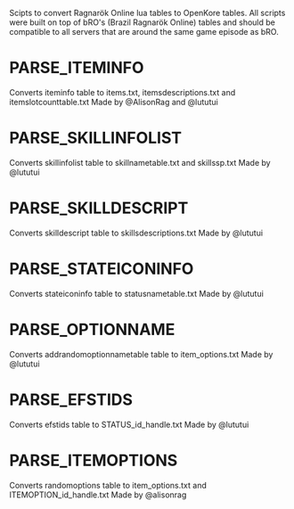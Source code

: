 Scipts to convert Ragnarök Online lua tables to OpenKore tables.
All scripts were built on top of bRO's (Brazil Ragnarök Online) tables and should be compatible to all servers that are around the same game episode as bRO.

# PARSE_ITEMINFO

Converts iteminfo table to items.txt, itemsdescriptions.txt and itemslotcounttable.txt
Made by @AlisonRag and @lututui

# PARSE_SKILLINFOLIST

Converts skillinfolist table to skillnametable.txt and skillssp.txt
Made by @lututui

# PARSE_SKILLDESCRIPT

Converts skilldescript table to skillsdescriptions.txt
Made by @lututui

# PARSE_STATEICONINFO

Converts stateiconinfo table to statusnametable.txt
Made by @lututui

# PARSE_OPTIONNAME

Converts addrandomoptionnametable table to item_options.txt
Made by @lututui

# PARSE_EFSTIDS

Converts efstids table to STATUS_id_handle.txt
Made by @lututui

# PARSE_ITEMOPTIONS

Converts randomoptions table to item_options.txt and ITEMOPTION_id_handle.txt
Made by @alisonrag